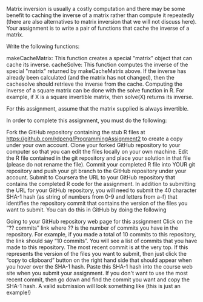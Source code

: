 Matrix inversion is usually a costly computation and there may be some benefit to caching the inverse of a matrix rather than compute it repeatedly (there are also alternatives to matrix inversion that we will not discuss here). Your assignment is to write a pair of functions that cache the inverse of a matrix.

Write the following functions:

makeCacheMatrix: This function creates a special "matrix" object that can cache its inverse.
cacheSolve: This function computes the inverse of the special "matrix" returned by makeCacheMatrix above. If the inverse has already been calculated (and the matrix has not changed), then the cachesolve should retrieve the inverse from the cache.
Computing the inverse of a square matrix can be done with the solve function in R. For example, if X is a square invertible matrix, then solve(X) returns its inverse.

For this assignment, assume that the matrix supplied is always invertible.

In order to complete this assignment, you must do the following:

Fork the GitHub repository containing the stub R files at https://github.com/rdpeng/ProgrammingAssignment2 to create a copy under your own account.
Clone your forked GitHub repository to your computer so that you can edit the files locally on your own machine.
Edit the R file contained in the git repository and place your solution in that file (please do not rename the file).
Commit your completed R file into YOUR git repository and push your git branch to the GitHub repository under your account.
Submit to Coursera the URL to your GitHub repository that contains the completed R code for the assignment.
In addition to submitting the URL for your GitHub repository, you will need to submit the 40 character SHA-1 hash (as string of numbers from 0-9 and letters from a-f) that identifies the repository commit that contains the version of the files you want to submit. You can do this in GitHub by doing the following

Going to your GitHub repository web page for this assignment
Click on the “?? commits” link where ?? is the number of commits you have in the repository. For example, if you made a total of 10 commits to this repository, the link should say “10 commits”.
You will see a list of commits that you have made to this repository. The most recent commit is at the very top. If this represents the version of the files you want to submit, then just click the “copy to clipboard” button on the right hand side that should appear when you hover over the SHA-1 hash. Paste this SHA-1 hash into the course web site when you submit your assignment. If you don't want to use the most recent commit, then go down and find the commit you want and copy the SHA-1 hash.
A valid submission will look something like (this is just an example!)

